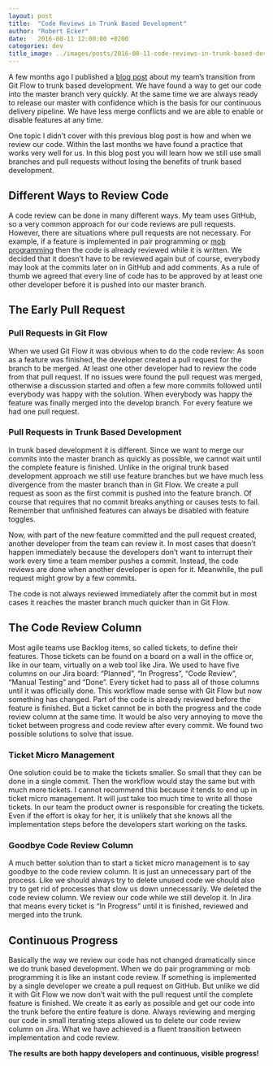 ```yaml
---
layout: post
title:  "Code Reviews in Trunk Based Development"
author: "Robert Ecker"
date:   2016-08-11 12:00:00 +0200
categories: dev
title_image: ../images/posts/2016-08-11-code-reviews-in-trunk-based-development/title-image.png
---
```


A few months ago I published a [blog post](https://team-coder.com/from-git-flow-to-trunk-based-development/) about my team’s transition from Git Flow to trunk based development. We have found a way to get our code into the master branch very quickly. At the same time we are always ready to release our master with confidence which is the basis for our continuous delivery pipeline. We have less merge conflicts and we are able to enable or disable features at any time.

One topic I didn’t cover with this previous blog post is how and when we review our code. Within the last months we have found a practice that works very well for us. In this blog post you will learn how we still use small branches and pull requests without losing the benefits of trunk based development.


## Different Ways to Review Code

A code review can be done in many different ways. My team uses GitHub, so a very common approach for our code reviews are pull requests. However, there are situations where pull requests are not necessary. For example, if a feature is implemented in pair programming or [mob programming](https://team-coder.com/mob-programming/) then the code is already reviewed while it is written. We decided that it doesn’t have to be reviewed again but of course, everybody may look at the commits later on in GitHub and add comments. As a rule of thumb we agreed that every line of code has to be approved by at least one other developer before it is pushed into our master branch.


## The Early Pull Request

### Pull Requests in Git Flow
When we used Git Flow it was obvious when to do the code review: As soon as a feature was finished, the developer created a pull request for the branch to be merged. At least one other developer had to review the code from that pull request. If no issues were found the pull request was merged, otherwise a discussion started and often a few more commits followed until everybody was happy with the solution. When everybody was happy the feature was finally merged into the develop branch. For every feature we had one pull request.

### Pull Requests in Trunk Based Development
In trunk based development it is different. Since we want to merge our commits into the master branch as quickly as possible, we cannot wait until the complete feature is finished. Unlike in the original trunk based development approach we still use feature branches but we have much less divergence from the master branch than in Git Flow. We create a pull request as soon as the first commit is pushed into the feature branch. Of course that requires that no commit breaks anything or causes tests to fail. Remember that unfinished features can always be disabled with feature toggles.

Now, with part of the new feature committed and the pull request created, another developer from the team can review it. In most cases that doesn’t happen immediately because the developers don’t want to interrupt their work every time a team member pushes a commit. Instead, the code reviews are done when another developer is open for it. Meanwhile, the pull request might grow by a few commits.

The code is not always reviewed immediately after the commit but in most cases it reaches the master branch much quicker than in Git Flow.


## The Code Review Column

Most agile teams use Backlog items, so called tickets, to define their features. Those tickets can be found on a board on a wall in the office or, like in our team, virtually on a web tool like Jira. We used to have five columns on our Jira board: “Planned”, “In Progress”, “Code Review”, “Manual Testing” and “Done”. Every ticket had to pass all of those columns until it was officially done. This workflow made sense with Git Flow but now something has changed. Part of the code is already reviewed before the feature is finished. But a ticket cannot be in both the progress and the code review column at the same time. It would be also very annoying to move the ticket between progress and code review after every commit. We found two possible solutions to solve that issue.

### Ticket Micro Management
One solution could be to make the tickets smaller. So small that they can be done in a single commit. Then the workflow would stay the same but with much more tickets. I cannot recommend this because it tends to end up in ticket micro management. It will just take too much time to write all those tickets. In our team the product owner is responsible for creating the tickets. Even if the effort is okay for her, it is unlikely that she knows all the implementation steps before the developers start working on the tasks.

### Goodbye Code Review Column
A much better solution than to start a ticket micro management is to say goodbye to the code review column. It is just an unnecessary part of the process. Like we should always try to delete unused code we should also try to get rid of processes that slow us down unnecessarily. We deleted the code review column. We review our code while we still develop it. In Jira that means every ticket is “In Progress” until it is finished, reviewed and merged into the trunk.


## Continuous Progress
Basically the way we review our code has not changed dramatically since we do trunk based development. When we do pair programming or mob programming it is like an instant code review. If something is implemented by a single developer we create a pull request on GitHub. But unlike we did it with Git Flow we now don’t wait with the pull request until the complete feature is finished. We create it as early as possible and get our code into the trunk before the entire feature is done. Always reviewing and merging our code in small iterating steps allowed us to delete our code review column on Jira. What we have achieved is a fluent transition between implementation and code review.

**The results are both happy developers and continuous, visible progress!**